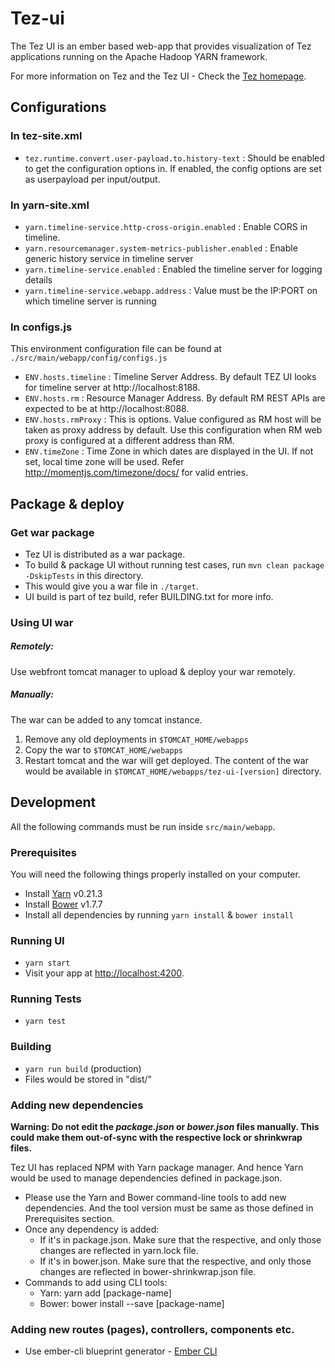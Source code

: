<!--
   Licensed to the Apache Software Foundation (ASF) under one or more
   contributor license agreements.  See the NOTICE file distributed with
   this work for additional information regarding copyright ownership.
   The ASF licenses this file to You under the Apache License, Version 2.0
   (the "License"); you may not use this file except in compliance with
   the License.  You may obtain a copy of the License at

       http://www.apache.org/licenses/LICENSE-2.0

   Unless required by applicable law or agreed to in writing, software
   distributed under the License is distributed on an "AS IS" BASIS,
   WITHOUT WARRANTIES OR CONDITIONS OF ANY KIND, either express or implied.
   See the License for the specific language governing permissions and
   limitations under the License.
-->

# Tez-ui

The Tez UI is an ember based web-app that provides visualization of Tez applications running on the Apache Hadoop YARN framework.

For more information on Tez and the Tez UI - Check the [Tez homepage](http://tez.apache.org/ "Apache Tez Homepage").

## Configurations

### In tez-site.xml
  * `tez.runtime.convert.user-payload.to.history-text` : Should be enabled to get the configuration options in. If enabled, the config options are set as userpayload per input/output.

### In yarn-site.xml
  * `yarn.timeline-service.http-cross-origin.enabled` : Enable CORS in timeline.
  * `yarn.resourcemanager.system-metrics-publisher.enabled` : Enable generic history service in timeline server
  * `yarn.timeline-service.enabled` : Enabled the timeline server for logging details
  * `yarn.timeline-service.webapp.address` : Value must be the IP:PORT on which timeline server is running

### In configs.js
  This environment configuration file can be found at `./src/main/webapp/config/configs.js`

  * `ENV.hosts.timeline` : Timeline Server Address. By default TEZ UI looks for timeline server at http://localhost:8188.
  * `ENV.hosts.rm` : Resource Manager Address. By default RM REST APIs are expected to be at http://localhost:8088.
  * `ENV.hosts.rmProxy` : This is options. Value configured as RM host will be taken as proxy address by default. Use this configuration when RM web proxy is configured at a different address than RM.
  * `ENV.timeZone` : Time Zone in which dates are displayed in the UI. If not set, local time zone will be used. Refer http://momentjs.com/timezone/docs/ for valid entries.

## Package & deploy

### Get war package
  * Tez UI is distributed as a war package.
  * To build & package UI without running test cases, run `mvn clean package -DskipTests` in this directory.
  * This would give you a war file in `./target`.
  * UI build is part of tez build, refer BUILDING.txt for more info.

### Using UI war
##### Remotely:
  Use webfront tomcat manager to upload & deploy your war remotely.
##### Manually:
  The war can be added to any tomcat instance.
  1. Remove any old deployments in `$TOMCAT_HOME/webapps`
  2. Copy the war to `$TOMCAT_HOME/webapps`
  3. Restart tomcat and the war will get deployed. The content of the war would be available in
     `$TOMCAT_HOME/webapps/tez-ui-[version]` directory.

## Development

All the following commands must be run inside `src/main/webapp`.

### Prerequisites

You will need the following things properly installed on your computer.

* Install [Yarn](https://yarnpkg.com) v0.21.3
* Install [Bower](http://bower.io/) v1.7.7
* Install all dependencies by running `yarn install` & `bower install`

### Running UI

* `yarn start`
* Visit your app at [http://localhost:4200](http://localhost:4200).

### Running Tests

* `yarn test`

### Building

* `yarn run build` (production)
* Files would be stored in "dist/"

### Adding new dependencies

**Warning: Do not edit the _package.json_ or _bower.json_ files manually. This could make them out-of-sync with the respective lock or shrinkwrap files.**

Tez UI has replaced NPM with Yarn package manager. And hence Yarn would be used to manage dependencies defined in package.json.

* Please use the Yarn and Bower command-line tools to add new dependencies. And the tool version must be same as those defined in Prerequisites section.
* Once any dependency is added:
  *  If it's in package.json. Make sure that the respective, and only those changes are reflected in yarn.lock file.
  *  If it's in bower.json. Make sure that the respective, and only those changes are reflected in bower-shrinkwrap.json file.
* Commands to add using CLI tools:
  * Yarn: yarn add [package-name]
  * Bower: bower install --save [package-name]

### Adding new routes (pages), controllers, components etc.

* Use ember-cli blueprint generator - [Ember CLI](http://ember-cli.com/extending/#generators-and-blueprints)
